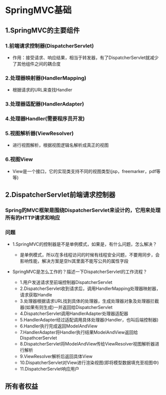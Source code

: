 # SpringMVC基础

## 1.SpringMVC的主要组件

### 1.前端请求控制器(DispatcherServlet)

- 作用：接受请求、响应结果，相当于转发器，有了DispatcherServlet就减少了其他组件之间的耦合度

### 2.处理器映射器(HandlerMapping)

- 根据请求的URL来查找Handler

### 3.处理器适配器(HandlerAdapter)

### 4.处理器Handler(需要程序员开发)

### 5.视图解析器(ViewResolver)

- 进行视图解析，根据视图逻辑名解析成真正的视图

### 6.视图View

- View是一个接口，它的实现类支持不同的视图类型(jsp，freemarker，pdf等等)

## 2.DispatcherServlet前端请求控制器

### Spring的MVC框架是围绕DispatcherServlet来设计的，它用来处理所有的HTTP请求和响应

### 问题

- 1.SpringMVC的控制器是不是单例模式，如果是，有什么问题，怎么解决？

	- 是单例模式，所以在多线程访问的时候有线程安全问题，不要用同步，会影响性能，解决方案是空hi其里面不能写公共的属性字段

- SpringMVC是怎么工作的？描述一下DispatcherServlet的工作流程？

	- 1.用户发送请求至前端控制器DispatcherServlet
	- 2.DispatcherServlet收到请求后，调用HandlerMapping处理器映射器，请求获取Handle
	- 3.处理器根据请求URL找到具体的处理器，生成处理器对象及处理器拦截器(如果有则生成)一并返回给DispatcherServlet
	- 4.DispatcherServlet调用HandlerAdapter处理器适配器
	- 5.HandlerAdapter经过适配调用具体处理器(Handler，也叫后端控制器)
	- 6.Handler执行完成返回ModelAndView
	- 7.HandlerAdapter将Handler执行结果ModelAndView返回给DispathcerServlet
	- 8.DispatcherServlet将ModelAndView传给ViewResolver视图解析器进行解析
	- 9.ViewResolver解析后返回具体View
	- 10.DispatcherServlet对View进行渲染视图(即将模型数据填充至视图中)
	- 11.DispatcherServlet响应用户

## 所有者权益


